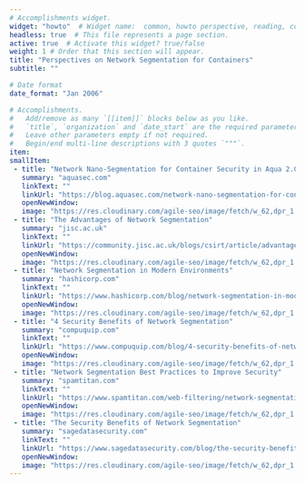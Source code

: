 ```yaml
---
# Accomplishments widget.
widget: "howto"  # Widget name:  common, howto perspective, reading, cd-with-jenkins-and-docker  etc
headless: true  # This file represents a page section.
active: true  # Activate this widget? true/false
weight: 1 # Order that this section will appear.
title: "Perspectives on Network Segmentation for Containers"
subtitle: ""

# Date format
date_format: "Jan 2006"

# Accomplishments.
#   Add/remove as many `[[item]]` blocks below as you like.
#   `title`, `organization` and `date_start` are the required parameters.
#   Leave other parameters empty if not required.
#   Begin/end multi-line descriptions with 3 quotes `"""`.
item:
smallItem:    
 - title: "Network Nano-Segmentation for Container Security in Aqua 2.0"
   summary: "aquasec.com"
   linkText: ""
   linkUrl: "https://blog.aquasec.com/network-nano-segmentation-for-container-security-in-aqua-2.0"
   openNewWindow: 
   image: "https://res.cloudinary.com/agile-seo/image/fetch/w_62,dpr_1.0,d_blank_am8gzx.png/https%3A%2F%2Flogo.clearbit.com%2Faquasec.com%3Fsize%3D250"  
 - title: "The Advantages of Network Segmentation"
   summary: "jisc.ac.uk"
   linkText: ""
   linkUrl: "https://community.jisc.ac.uk/blogs/csirt/article/advantages-network-segmentation"
   openNewWindow: 
   image: "https://res.cloudinary.com/agile-seo/image/fetch/w_62,dpr_1.0,d_blank_am8gzx.png/https%3A%2F%2Flogo.clearbit.com%2Fjisc.ac.uk%3Fsize%3D250"  
 - title: "Network Segmentation in Modern Environments"
   summary: "hashicorp.com"
   linkText: ""
   linkUrl: "https://www.hashicorp.com/blog/network-segmentation-in-modern-environments"
   openNewWindow: 
   image: "https://res.cloudinary.com/agile-seo/image/fetch/w_62,dpr_1.0,d_blank_am8gzx.png/https%3A%2F%2Flogo.clearbit.com%2Fhashicorp.com%3Fsize%3D250"
 - title: "4 Security Benefits of Network Segmentation"
   summary: "compuquip.com"
   linkText: ""
   linkUrl: "https://www.compuquip.com/blog/4-security-benefits-of-network-segmentation"
   openNewWindow: 
   image: "https://res.cloudinary.com/agile-seo/image/fetch/w_62,dpr_1.0,d_blank_am8gzx.png/https%3A%2F%2Flogo.clearbit.com%2Fcompuquip.com%3Fsize%3D250"
 - title: "Network Segmentation Best Practices to Improve Security"
   summary: "spamtitan.com"
   linkText: ""
   linkUrl: "https://www.spamtitan.com/web-filtering/network-segmentation-best-practices/"
   openNewWindow: 
   image: "https://res.cloudinary.com/agile-seo/image/fetch/w_62,dpr_1.0,d_blank_am8gzx.png/https%3A%2F%2Flogo.clearbit.com%2Fspamtitan.com%3Fsize%3D250"
 - title: "The Security Benefits of Network Segmentation"
   summary: "sagedatasecurity.com"
   linkText: ""
   linkUrl: "https://www.sagedatasecurity.com/blog/the-security-benefits-of-network-segmentation"
   openNewWindow: 
   image: "https://res.cloudinary.com/agile-seo/image/fetch/w_62,dpr_1.0,d_blank_am8gzx.png/https%3A%2F%2Flogo.clearbit.com%2Fsagedatasecurity.com%3Fsize%3D250"
---
```

 